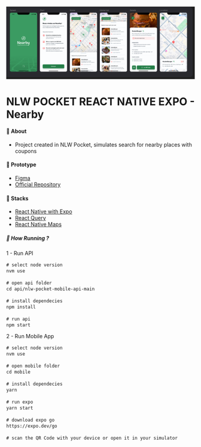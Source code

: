 <p align="center">
   <img src=".github/nearbyImg.png" alt="Nearby IMG"/>
</p>

# NLW POCKET REACT NATIVE EXPO - Nearby

#### :postbox: About

- Project created in NLW Pocket, simulates search for nearby places with coupons

#### :pushpin: Prototype

- [Figma](https://www.figma.com/community/file/1448070647757721748)
- [Official Repository](https://github.com/rocketseat-education/nlw-pocket-mobile-rn/tree/bebd88335f7586cde42fecc74b6ef9d5940b5f13)

#### :rocket: Stacks

- [React Native with Expo](https://docs.expo.dev/)
- [React Query](https://tanstack.com/query/latest/docs/framework/react/overview)
- [React Native Maps](https://github.com/react-native-maps/react-native-maps#readme)

##### 🤷 How Running ?

1 - Run API

```
# select node version
nvm use

# open api folder
cd api/nlw-pocket-mobile-api-main

# install dependecies
npm install

# run api
npm start
```

2 - Run Mobile App

```
# select node version
nvm use

# open mobile folder
cd mobile

# install dependecies
yarn

# run expo
yarn start

# download expo go
https://expo.dev/go

# scan the QR Code with your device or open it in your simulator
```
